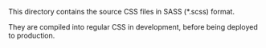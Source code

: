 This directory contains the source CSS files in SASS (\*.scss) format.

They are compiled into regular CSS in development, before being deployed to production.
